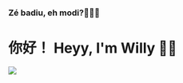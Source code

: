 ### Zé badiu, eh modi?👨🏾‍💻
# 你好！ Heyy, I'm Willy 🤙🏾

<a href="https://github.com/wjj28/wjj28">
  <img align="center" src="https://github-readme-stats.vercel.app/api?username=wjj28&show_icons=true&line_height=27&count_private=true&title_color=ffffff&text_color=c9cacc&icon_color=9400D3&bg_color=1d1f21&hide=contribs,issues,prs"/>
</a>
<!--
**wjj28/wjj28** is a ✨ _special_ ✨ repository because its `README.md` (this file) appears on your GitHub profile.

Here are some ideas to get you started:-->

- 🔭 I’m currently working on My Msc Thesis 

- 🌱 I’m currently learning about Wechat Mini Programs 微信小程序

- 🤔 I’m looking for help with: everything (really!) 👴🏾



- 📫 How to reach me:
[![Github Badge](https://img.shields.io/badge/-Github-000?style=flat-square&logo=Github&logoColor=white&link=https://github.com/wjj28)](https://github.com/wjj28) 
[![Linkedin Badge](https://img.shields.io/badge/-LinkedIn-blue?style=flat-square&logo=Linkedin&logoColor=white&link=https:https://www.linkedin.cn/injobs/in/willylima28/)](https://www.linkedin.cn/injobs/in/willylima28/) 
[![Stackoverflow Badge](https://img.shields.io/badge/-LinkedIn-blue?style=flat-square&logo=Linkedin&logoColor=white&link=https:https://stackoverflow.com/users/13074315/will28)](https://stackoverflow.com/users/13074315/will28) 










